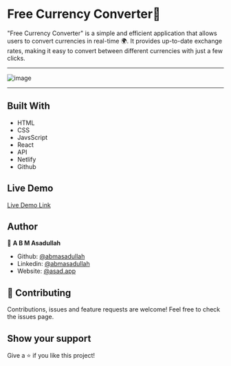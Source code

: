 # Free Currency Converter💱

"Free Currency Converter" is a simple and efficient application that allows users to convert currencies in real-time 🌍. It provides up-to-date exchange rates, making it easy to convert between different currencies with just a few clicks.

<hr/>

![image](https://github.com/user-attachments/assets/3f89ecd4-58e5-41e5-89b7-060e0c29a615)

<hr />

## Built With

- HTML
- CSS
- JavsScript
- React
- API
- Netlify
- Github

## Live Demo

[Live Demo Link](https://free-currency-converter.netlify.app/)

## Author

👤 **A B M Asadullah**

- Github: [@abmasadullah](https://github.com/abmasadullah)
- Linkedin: [@abmasadullah](https://www.linkedin.com/in/abmasadullah)
- Website: [@asad.app](https://asad.app/)


## 🤝 Contributing

Contributions, issues and feature requests are welcome!
Feel free to check the issues page.

## Show your support

Give a ⭐️ if you like this project!
